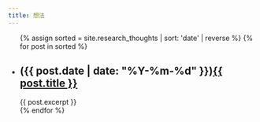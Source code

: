 ```yaml
---
title: 想法
---
```


<ul>
  {% assign sorted = site.research_thoughts | sort: 'date' | reverse %}
  {% for post in sorted %}
    <li>
      <h2>({{ post.date | date: "%Y-%m-%d" }})<a href="{{ post.url }}">{{ post.title }}</a></h2>
      {{ post.excerpt }}
    </li>
  {% endfor %}
</ul>